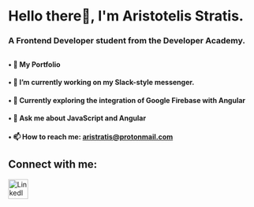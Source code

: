 # Hello there👋, I'm Aristotelis Stratis.
### A Frontend Developer student from the Developer Academy.
##
#### • 📖 My Portfolio
#### • 🔭 I’m currently working on my Slack-style messenger.
#### • 🌱 Currently exploring the integration of Google Firebase with Angular
#### • 💬 Ask me about JavaScript and Angular
#### • 📫 How to reach me: [aristratis@protonmail.com](mailto:aristratis@protonmail.com)
## Connect with me:

<a href="https://www.linkedin.com/in/aristotelis-stratis-9647002b8/">
    <img src="https://github.com/Aristotelis-Stratis/Aristotelis-Stratis/assets/118734020/d9304913-3780-40f8-8818-c17c3d23ea9b" width="40" alt="LinkedIn">
</a>


<!--
**Aristotelis-Stratis/Aristotelis-Stratis** is a ✨ _special_ ✨ repository because its `README.md` (this file) appears on your GitHub profile.

Here are some ideas to get you started:


- 🔭 I’m currently working on ...
- 🌱 I’m currently learning ...
- 👯 I’m looking to collaborate on ...
- 🤔 I’m looking for help with ...
- 💬 Ask me about ...
- 📫 How to reach me: ...
- 😄 Pronouns: ...
- ⚡ Fun fact: ...
-->
